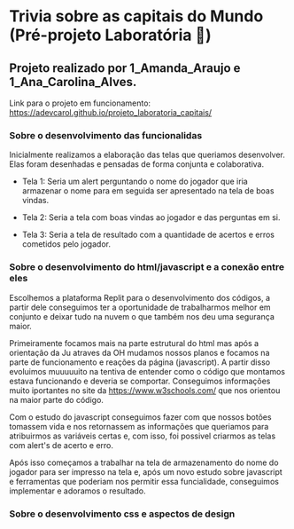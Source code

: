 # Trivia sobre as capitais do Mundo (Pré-projeto Laboratória 💛)

## Projeto realizado por 1_Amanda_Araujo e 1_Ana_Carolina_Alves.

Link para o projeto em funcionamento: https://adevcarol.github.io/projeto_laboratoria_capitais/

### Sobre o desenvolvimento das funcionalidas

Inicialmente realizamos a elaboração das telas que queriamos desenvolver. Elas foram desenhadas e pensadas de forma conjunta e colaborativa.

 - Tela 1:
  Seria um alert perguntando o nome do jogador que iria armazenar o nome para em seguida ser apresentado na tela de boas vindas.
  
 - Tela 2:
  Seria a tela com boas vindas ao jogador e das perguntas em si.
  
 - Tela 3:
  Seria a tela de resultado com a quantidade de acertos e erros cometidos pelo jogador.
  
 ### Sobre o desenvolvimento do html/javascript e a conexão entre eles
 
 Escolhemos a plataforma Replit para o desenvolvimento dos códigos, a partir dele conseguimos ter a oportunidade de trabalharmos melhor em conjunto e deixar tudo na nuvem o que também nos deu uma segurança maior.
 
 Primeiramente focamos mais na parte estrutural do html mas após a orientação da Ju atraves da OH mudamos nossos planos e focamos na parte de funcionamento e reações da página (javascript). A partir disso evoluimos muuuuuito na tentiva de entender como o código que montamos estava funcionando e deveria se comportar. Conseguimos informações muito iportantes no site da https://www.w3schools.com/ que nos orientou na maior parte do código.
 
 Com o estudo do javascript conseguimos fazer com que nossos botões tomassem vida e nos retornassem as informações que queriamos para atribuirmos as variáveis certas e, com isso, foi possivel criarmos as telas com alert's de acerto e erro.
 
 Após isso começamos a trabalhar na tela de armazenamento do nome do jogador para ser impresso na tela e, após um novo estudo sobre javascript e ferramentas que poderiam nos permitir essa funcialidade, conseguimos implementar e adoramos o resultado.
 
 ### Sobre o desenvolvimento css e aspectos de design
 
 
 
 
 
 
